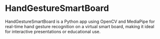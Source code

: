 # HandGestureSmartBoard
HandGestureSmartBoard is a Python app using OpenCV and MediaPipe for real-time hand gesture recognition on a virtual smart board, making it ideal for interactive presentations or educational use.
